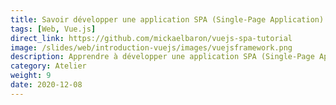 ```yaml
---
title: Savoir développer une application SPA (Single-Page Application) avec le framework Vue.js
tags: [Web, Vue.js]
direct_link: https://github.com/mickaelbaron/vuejs-spa-tutorial
image: /slides/web/introduction-vuejs/images/vuejsframework.png
description: Apprendre à développer une application SPA (Single-Page Application) avec le framework Vue.js en se focalisant sur le concept composant, la création, l'instanciation de composants et sur la communication entre ces composants.
category: Atelier
weight: 9
date: 2020-12-08
---
```


